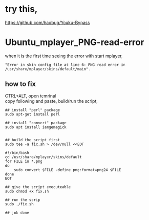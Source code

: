 # try this,
https://github.com/haobug/Youku-Bypass  


# Ubuntu_mplayer_PNG-read-error
when it is the first time seeing the error with start mplayer,

    "Error in skin config file at line 6: PNG read error in /usr/share/mplayer/skins/default/main".


## how to fix  
CTRL+ALT, open temrinal  
copy following and paste, build/run the script,  
```
## install "perl" package
sudo apt-get install perl

## install "convert" package
sudo apt install iamgemagick


## build the script first
sudo tee -a fix.sh > /dev/null <<EOT

#!/bin/bash
cd /usr/share/mplayer/skins/default
for FILE in *.png 
do 
    sudo convert $FILE -define png:format=png24 $FILE 
done
EOT

## give the script executeable
sudo chmod +x fix.sh

## run the scrip
sudo ./fix.sh

## job done

```
